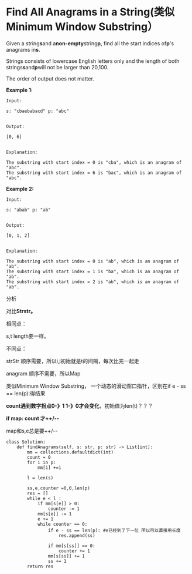 # Find All Anagrams in a String\(类似Minimum Window Substring）

Given a string**s**and a**non-empty**string**p**, find all the start indices of**p**'s anagrams in**s**.

Strings consists of lowercase English letters only and the length of both strings**s**and**p**will not be larger than 20,100.

The order of output does not matter.

**Example 1:**

```text
Input:

s: "cbaebabacd" p: "abc"


Output:

[0, 6]


Explanation:

The substring with start index = 0 is "cba", which is an anagram of "abc".
The substring with start index = 6 is "bac", which is an anagram of "abc".
```

**Example 2:**

```text
Input:

s: "abab" p: "ab"


Output:

[0, 1, 2]


Explanation:

The substring with start index = 0 is "ab", which is an anagram of "ab".
The substring with start index = 1 is "ba", which is an anagram of "ab".
The substring with start index = 2 is "ab", which is an anagram of "ab".
```

分析

对比**Strstr。** 

相同点：

s,t length要一样。

不同点：

strStr 顺序需要，所以i,j初始就是t的间隔，每次比完一起走

anagram 顺序不需要，所以Map

类似Minimum Window Substring， 一个动态的滑动窗口指针，区别在if e - ss == len\(p\):得结果

**count遇到数字拐点0-》1 1-》0才会变化**，初始值为len\(t\)？？？

**if map: count 才++/--**

map和s,e总是要++/--

```text
class Solution:
    def findAnagrams(self, s: str, p: str) -> List[int]:
        mm = collections.defaultdict(int)
        count = 0
        for i in p:
            mm[i] +=1

        l = len(s)

        ss,e,counter =0,0,len(p)
        res = []
        while e < l : 
            if mm[s[e]] > 0:
                counter -= 1
            mm[s[e]] -= 1
            e += 1
            while counter == 0:
                if e - ss == len(p): #e已经到了下一位 所以可以直接用长度
                    res.append(ss)

                if mm[s[ss]] == 0:
                    counter += 1
                mm[s[ss]] += 1
                ss += 1
        return res
```

